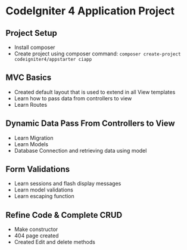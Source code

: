 # CodeIgniter 4 Application Project

## Project Setup

- Install composer
- Create project using composer command: `composer create-project codeigniter4/appstarter ciapp`

## MVC Basics

- Created default layout that is used to extend in all View templates
- Learn how to pass data from controllers to view
- Learn Routes

## Dynamic Data Pass From Controllers to View

- Learn Migration
- Learn Models
- Database Connection and retrieving data using model

## Form Validations

- Learn sessions and flash display messages
- Learn model validations
- Learn escaping function

## Refine Code & Complete CRUD

- Make constructor
- 404 page created
- Created Edit and delete methods